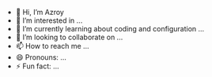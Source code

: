 - 👋 Hi, I’m Azroy 
- 👀 I’m interested in ...
- 🌱 I’m currently learning about coding and configuration ...
- 💞️ I’m looking to collaborate on ...
- 📫 How to reach me ...
- 😄 Pronouns: ...
- ⚡ Fun fact: ...

<!---
Azroy182/Azroy182 is a ✨ special ✨ repository because its `README.md` (this file) appears on your GitHub profile.
You can click the Preview link to take a look at your changes.
--->

